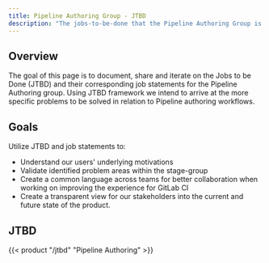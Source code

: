 ```yaml
---
title: Pipeline Authoring Group - JTBD
description: "The jobs-to-be-done that the Pipeline Authoring Group is solving for."
---
```


## Overview

The goal of this page is to document, share and iterate on the Jobs to be Done (JTBD) and their corresponding job statements for the Pipeline Authoring group. Using JTBD framework we intend to arrive at the more specific problems to be solved in relation to Pipeline authoring workflows.

## Goals

Utilize JTBD and job statements to:

- Understand our users' underlying motivations
- Validate identified problem areas within the stage-group
- Create a common language across teams for better collaboration when working on improving the experience for GitLab CI
- Create a transparent view for our stakeholders into the current and future state of the product.

## JTBD

{{< product "/jtbd" "Pipeline Authoring" >}}
